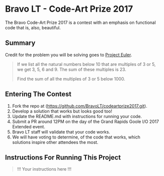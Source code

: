 # Bravo LT - Code-Art Prize 2017
The Bravo Code-Art Prize 2017 is a contest with an emphasis on functional code that is, also, beautiful.

## Summary

Credit for the problem you will be solving goes to [Project Euler](https://projecteuler.net/problem=1). 

>If we list all the natural numbers below 10 that are multiples of 3 or 5, we get 3, 5, 6 and 9. The sum of these multiples is 23.
>
>Find the sum of all the multiples of 3 or 5 below 1000.

## Entering The Contest
1. Fork the repo at (https://github.com/BravoLT/codeartprize2017.git).
2. Develop a solution that works but looks good too!
3. Update the README.md with instructions for running your code.
4. Submit a PR around 12PM on the day of the Grand Rapids Goole I/O 2017 Extended event.
5. Bravo LT staff will validate that your code works.
6. We will have voting to determine, of the code that works, which solutions inspire other attendees the most.

## Instructions For Running This Project
> !!! Your instructions here !!!

